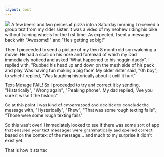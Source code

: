 ```yaml
---
layout: post
---
```

<img src="{{ site.baseurl }}/images/pic03.jpg" class="fit image">
A few beers and two peices of pizza into a Saturday morning I received a group text from my older sister. It was a video of my nephew riding his bike without training wheels for the first time. As expected, I sent a message back with "Awesome!!" and "He's getting so big!"

Then I proceeded to send a picture of my then 8 month old son watching a movie. He had a scab on his nose and forehead of which my Dad immediately noticed and asked "What happened to his noggin daddy". I replied with, "Rubbed his head up and down on the mesh side of his pack and play. Was having fun making a pig face" My older sister said, "Oh boy", to which I replied, "Was laughing historically about it until it hurt"

Text-Mesage FAIL! So I proceeded to try and correct it by sending, "Histarically", "Wrong again", "Freaking phone". My dad replied, "Are you sure it wasn't the historic"

So at this point I was kind of embarrassed and decided to conclude the message with, "Hysterically", "Phew", "That was some rough texting fails", "Those were some rough texting fails"

So this was't over! I immediately looked to see if there was some sort of app that ensured your text messages were grammatically and spelled correct based on the context of the message... and much to my surprise it didn't exist yet.

That is how it started